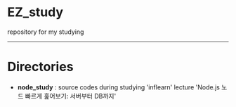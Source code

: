 # EZ_study
repository for my studying

***
# Directories

- **node_study** : source codes during studying 'inflearn' lecture 'Node.js 노드 빠르게 훑어보기: 서버부터 DB까지'
